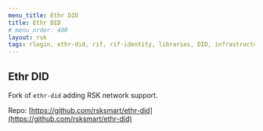 ```yaml
---
menu_title: Ethr DID
title: Ethr DID
# menu_order: 400
layout: rsk
tags: rlogin, ethr-did, rif, rif-identity, libraries, DID, infrastructure, mobile, protocols, mvp, design, rbtc, defi, decentralized, quick-start, guides, tutorial, networks, dapps, tools, rootstock, rsk, ethereum, smart-contracts, install, get-started, how-to, mainnet, testnet, contracts, wallets, web3, crypto
---
```


## Ethr DID

Fork of `ethr-did` adding RSK network support.

Repo: [https://github.com/rsksmart/ethr-did](https://github.com/rsksmart/ethr-did)

